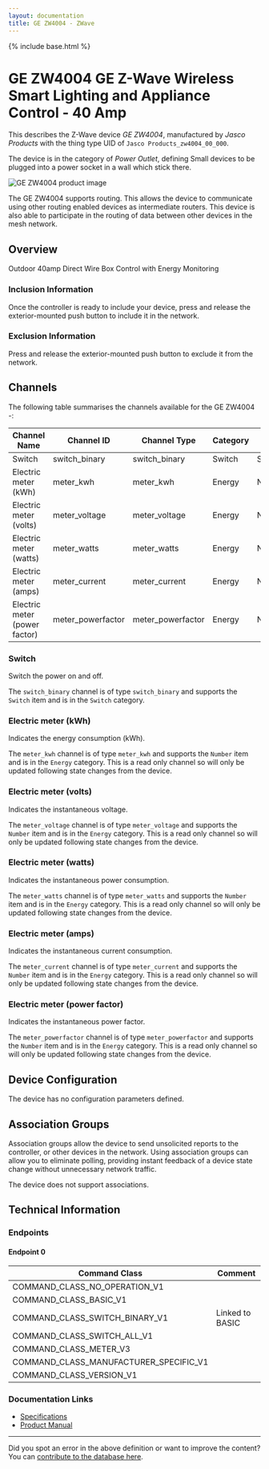 ```yaml
---
layout: documentation
title: GE ZW4004 - ZWave
---
```


{% include base.html %}

# GE ZW4004 GE Z-Wave Wireless Smart Lighting and Appliance Control - 40 Amp
This describes the Z-Wave device *GE ZW4004*, manufactured by *Jasco Products* with the thing type UID of ```Jasco Products_zw4004_00_000```.

The device is in the category of *Power Outlet*, defining Small devices to be plugged into a power socket in a wall which stick there.

![GE ZW4004 product image](https://opensmarthouse.org/assets/zwave/attachments/655/GE4004.jpeg)


The GE ZW4004 supports routing. This allows the device to communicate using other routing enabled devices as intermediate routers.  This device is also able to participate in the routing of data between other devices in the mesh network.

## Overview

Outdoor 40amp Direct Wire Box Control with Energy Monitoring

### Inclusion Information

Once the controller is ready to include your device, press and release the exterior-mounted push button to include it in the network.

### Exclusion Information

Press and release the exterior-mounted push button to exclude it from the network.

## Channels

The following table summarises the channels available for the GE ZW4004 -:

| Channel Name | Channel ID | Channel Type | Category | Item Type |
|--------------|------------|--------------|----------|-----------|
| Switch | switch_binary | switch_binary | Switch | Switch | 
| Electric meter (kWh) | meter_kwh | meter_kwh | Energy | Number | 
| Electric meter (volts) | meter_voltage | meter_voltage | Energy | Number | 
| Electric meter (watts) | meter_watts | meter_watts | Energy | Number | 
| Electric meter (amps) | meter_current | meter_current | Energy | Number | 
| Electric meter (power factor) | meter_powerfactor | meter_powerfactor | Energy | Number | 

### Switch
Switch the power on and off.

The ```switch_binary``` channel is of type ```switch_binary``` and supports the ```Switch``` item and is in the ```Switch``` category.

### Electric meter (kWh)
Indicates the energy consumption (kWh).

The ```meter_kwh``` channel is of type ```meter_kwh``` and supports the ```Number``` item and is in the ```Energy``` category. This is a read only channel so will only be updated following state changes from the device.

### Electric meter (volts)
Indicates the instantaneous voltage.

The ```meter_voltage``` channel is of type ```meter_voltage``` and supports the ```Number``` item and is in the ```Energy``` category. This is a read only channel so will only be updated following state changes from the device.

### Electric meter (watts)
Indicates the instantaneous power consumption.

The ```meter_watts``` channel is of type ```meter_watts``` and supports the ```Number``` item and is in the ```Energy``` category. This is a read only channel so will only be updated following state changes from the device.

### Electric meter (amps)
Indicates the instantaneous current consumption.

The ```meter_current``` channel is of type ```meter_current``` and supports the ```Number``` item and is in the ```Energy``` category. This is a read only channel so will only be updated following state changes from the device.

### Electric meter (power factor)
Indicates the instantaneous power factor.

The ```meter_powerfactor``` channel is of type ```meter_powerfactor``` and supports the ```Number``` item and is in the ```Energy``` category. This is a read only channel so will only be updated following state changes from the device.



## Device Configuration

The device has no configuration parameters defined.

## Association Groups

Association groups allow the device to send unsolicited reports to the controller, or other devices in the network. Using association groups can allow you to eliminate polling, providing instant feedback of a device state change without unnecessary network traffic.

The device does not support associations.
## Technical Information

### Endpoints

#### Endpoint 0

| Command Class | Comment |
|---------------|---------|
| COMMAND_CLASS_NO_OPERATION_V1| |
| COMMAND_CLASS_BASIC_V1| |
| COMMAND_CLASS_SWITCH_BINARY_V1| Linked to BASIC|
| COMMAND_CLASS_SWITCH_ALL_V1| |
| COMMAND_CLASS_METER_V3| |
| COMMAND_CLASS_MANUFACTURER_SPECIFIC_V1| |
| COMMAND_CLASS_VERSION_V1| |

### Documentation Links

* [Specifications](https://www.opensmarthouse.org/zwavedatabase/655/JA45734-Specifications.pdf)
* [Product Manual](https://www.opensmarthouse.org/zwavedatabase/655/JA45734-Manual.pdf)

---

Did you spot an error in the above definition or want to improve the content?
You can [contribute to the database here](https://www.opensmarthouse.org/zwavedatabase/655).
